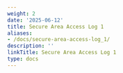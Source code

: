```yaml
---
weight: 2
date: '2025-06-12'
title: Secure Area Access Log 1
aliases:
- /docs/secure-area-access-log_1/
description: ''
linkTitle: Secure Area Access Log 1
type: docs
---
```



